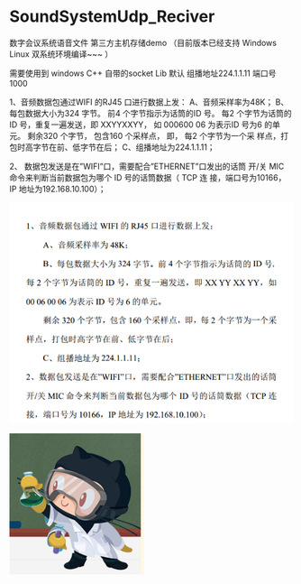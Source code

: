 # SoundSystemUdp_Reciver
数字会议系统语音文件 第三方主机存储demo
（目前版本已经支持 Windows Linux 双系统环境编译~~~ ）

需要使用到 windows   C++  自带的socket  Lib
默认 组播地址224.1.1.11  端口号 1000


1、音频数据包通过WIFI 的RJ45 口进行数据上发：
  A、音频采样率为48K；
  B、 每包数据大小为324 字节。 前4 个字节指示为话筒的ID 号。
  每2 个字节为话筒的 ID 号，重复一遍发送，即 XXYYXXYY， 如
  000600 06 为表示ID 号为6 的单元。
  剩余320 个字节， 包含160 个采样点， 即， 每2 个字节为一个采
  样点，打包时高字节在前、低字节在后；
  C、组播地址为224.1.1.11；
  
  
2、 数据包发送是在”WIFI”口，需要配合”ETHERNET”口发出的话筒
  开/关 MIC 命令来判断当前数据包为哪个 ID 号的话筒数据（ TCP 连
  接，端口号为10166， IP 地址为192.168.10.100）；
  
![image](https://github.com/ZhangSanFengByGit/image_folder/blob/master/protocal.png)
  
![image](https://github.com/ZhangSanFengByGit/image_folder/blob/master/Kitty.png)
